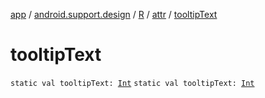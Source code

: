[app](../../../index.md) / [android.support.design](../../index.md) / [R](../index.md) / [attr](index.md) / [tooltipText](.)

# tooltipText

`static val tooltipText: `[`Int`](https://kotlinlang.org/api/latest/jvm/stdlib/kotlin/-int/index.html)
`static val tooltipText: `[`Int`](https://kotlinlang.org/api/latest/jvm/stdlib/kotlin/-int/index.html)